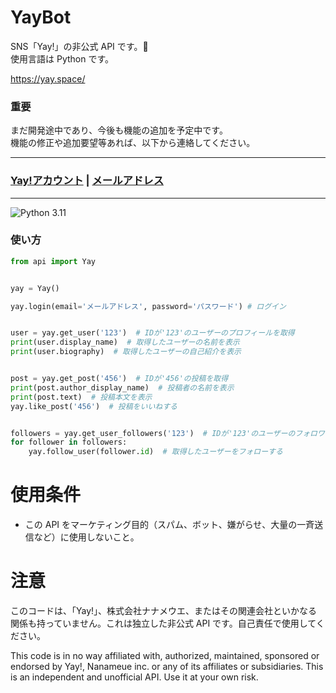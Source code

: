 # YayBot

SNS「Yay!」の非公式 API です。🚀  
使用言語は Python です。

https://yay.space/

### 重要

まだ開発途中であり、今後も機能の追加を予定中です。  
機能の修正や追加要望等あれば、以下から連絡してください。

---

### [Yay!アカウント](https://yay.space/user/3851771) | [メールアドレス](mailto:nikola.desuga@gmail.com?subject=[GitHub]%20Source%20Han%20Sans)

---

![Python 3.11](https://img.shields.io/badge/python-3.11-blue.svg)

### 使い方

```python
from api import Yay


yay = Yay()

yay.login(email='メールアドレス', password='パスワード') # ログイン


user = yay.get_user('123')  # IDが'123'のユーザーのプロフィールを取得
print(user.display_name)  # 取得したユーザーの名前を表示
print(user.biography)  # 取得したユーザーの自己紹介を表示


post = yay.get_post('456')  # IDが'456'の投稿を取得
print(post.author_display_name)  # 投稿者の名前を表示
print(post.text)  # 投稿本文を表示
yay.like_post('456')  # 投稿をいいねする


followers = yay.get_user_followers('123')  # IDが'123'のユーザーのフォロワーを取得する
for follower in followers:
    yay.follow_user(follower.id)  # 取得したユーザーをフォローする

```

# 使用条件

- この API をマーケティング目的（スパム、ボット、嫌がらせ、大量の一斉送信など）に使用しないこと。

# 注意

このコードは、「Yay!」、株式会社ナナメウエ、またはその関連会社といかなる関係も持っていません。これは独立した非公式 API です。自己責任で使用してください。

This code is in no way affiliated with, authorized, maintained, sponsored or endorsed by Yay!, Nanameue inc. or any of its affiliates or subsidiaries. This is an independent and unofficial API. Use it at your own risk.
